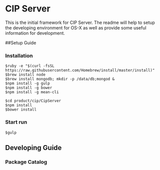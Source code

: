 # CIP Server
This is the initial framework for CIP Server.
The readme will help to setup the developing environment for OS-X as well as provide some useful information for development.

##Setup Guide

### Installation
    $ruby -e "$(curl -fsSL https://raw.githubusercontent.com/Homebrew/install/master/install)"
    $brew install node
    $brew install mongodb; mkdir -p /data/db;mongod &
    $npm install -g gulp
    $npm install -g bower
    $npm install -g mean-cli

    $cd product/cip/CipServer
    $npm install
    $bower install

### Start run
    $gulp 

## Developing Guide

### Package Catalog


